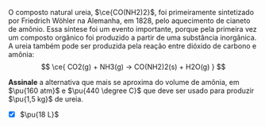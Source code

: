 O composto natural ureia, $\ce{CO(NH2)2}$, foi primeiramente sintetizado por Friedrich Wöhler na Alemanha, em 1828, pelo aquecimento de cianeto de amônio. Essa síntese foi um evento importante, porque pela primeira vez um composto orgânico foi produzido a partir de uma substância inorgânica. A ureia também pode ser produzida pela reação entre dióxido de carbono e amônia:
$$
    \ce{ CO2(g) + NH3(g) -> CO(NH2)2(s) + H2O(g) }
$$

**Assinale** a alternativa que mais se aproxima do volume de amônia, em $\pu{160 atm}$ e $\pu{440 \degree C}$ que deve ser usado para produzir $\pu{1,5 kg}$ de ureia.

- [x] $\pu{18 L}$
